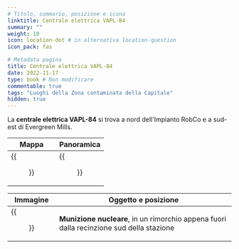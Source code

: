 ```yaml
---
# Titolo, sommario, posizione e icona
linktitle: Centrale elettrica VAPL-84
summary: ""
weight: 10
icon: location-dot # in alternativa location-question
icon_pack: fas

# Metadata pagina
title: Centrale elettrica VAPL-84
date: 2022-11-17
type: book # Non modificare
commentable: true
tags: "Luoghi della Zona contaminata della Capitale"
hidden: true
---
```


<div class="fo3">

La **centrale elettrica VAPL-84** si trova a nord dell'Impianto RobCo e a sud-est di Evergreen Mills.

| Mappa                    | Panoramica                     |
| ------------------------ | ------------------------------ |
| {{<figure src="fo3/VAPL_84_PS_loc.webp">}} | {{<figure src="fo3/VAPL84_power_station.webp">}} |

| Immagine                                  | Oggetto e posizione                                                                      |
| ----------------------------------------- | ---------------------------------------------------------------------------------------- |
| {{<figure src="fo3/VAPL-84_power_station_mini_nuke.webp">}} | **Munizione nucleare**, in un rimorchio appena fuori dalla recinzione sud della stazione |

</div>
